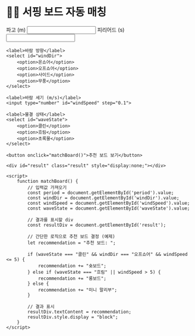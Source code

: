 <!DOCTYPE html>
<html lang="ko">
<head>
    <meta charset="UTF-8">
    <meta name="viewport" content="width=device-width, initial-scale=1.0">
    <title>추천 보드</title>
    <style>
        .result {
            margin-top: 20px;
            padding: 10px;
            border: 1px solid #ccc;
            background-color: #f9f9f9;
        }
    </style>
</head>
<body>
<h1>🏄‍♂️ 서핑 보드 자동 매칭</h1>
<div class="container">
    <label>파고 (m)</label>
    <input type="number" id="height" step="0.1">
    <label>피리어드 (s)</label>
    <input type="number" id="period" step="0.1">

    <label>바람 방향</label>
    <select id="windDir">
        <option>온쇼어</option>
        <option>오프쇼어</option>
        <option>사이드</option>
        <option>무풍</option>
    </select>

    <label>바람 세기 (m/s)</label>
    <input type="number" id="windSpeed" step="0.1">

    <label>물결 상태</label>
    <select id="waveState">
        <option>클린</option>
        <option>흐림</option>
        <option>초록물</option>
    </select>

    <button onclick="matchBoard()">추천 보드 보기</button>

    <div id="result" class="result" style="display:none;"></div>

    <script>
        function matchBoard() {
            // 입력값 가져오기
            const period = document.getElementById('period').value;
            const windDir = document.getElementById('windDir').value;
            const windSpeed = document.getElementById('windSpeed').value;
            const waveState = document.getElementById('waveState').value;

            // 결과를 표시할 div
            const resultDiv = document.getElementById('result');

            // 간단한 로직으로 추천 보드 결정 (예제)
            let recommendation = "추천 보드: ";

            if (waveState === "클린" && windDir === "오프쇼어" && windSpeed <= 5) {
                recommendation += "숏보드";
            } else if (waveState === "흐림" || windSpeed > 5) {
                recommendation += "롱보드";
            } else {
                recommendation += "미니 말리부";
            }

            // 결과 표시
            resultDiv.textContent = recommendation;
            resultDiv.style.display = "block";
        }
    </script>
</body>
</html>